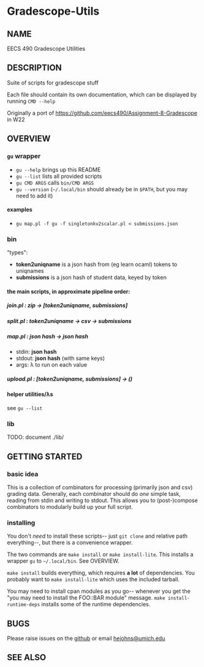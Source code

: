 # Gradescope-Utils

## NAME
EECS 490 Gradescope Utilities

## DESCRIPTION
Suite of scripts for gradescope stuff

Each file should contain its own documentation, which can be displayed by running `CMD --help`

Originally a port of
<https://github.com/eecs490/Assignment-8-Gradescope>
in W22

## OVERVIEW
### `gu` wrapper
- `gu --help` brings up this README
- `gu --list` lists all provided scripts
- `gu CMD ARGS` calls `bin/CMD ARGS`
- `gu --version`
(`~/.local/bin` should already be in `$PATH`, but you may need to add it)

#### examples
- `gu map.pl -f gu -f singletonkv2scalar.pl < submissions.json`

### bin
"types":

- **token2uniqname** is a json hash from (eg learn ocaml) tokens to uniqnames
- **submissions** is a json hash of student data, keyed by token

#### the main scripts, in approximate pipeline order:
##### join.pl : **zip** → [**token2uniqname**, **submissions**]
##### split.pl : **token2uniqname** → **csv** → **submissions**
##### map.pl : **json hash** → **json hash**
- stdin: **json hash**
- stdout: **json hash** (with same keys)
- args: λ to run on each value

##### upload.pl : [**token2uniqname**, **submissions**] → ()
#### helper utilities/λs
see `gu --list`

### lib
TODO: document ./lib/

## GETTING STARTED
### basic idea
This is a collection of combinators for processing (primarily json and csv) grading data.
Generally, each combinator should do *one* simple task, reading from stdin and writing to stdout.
This allows you to (post-)compose combinators to modularly build up your full script.
### installing
You don't *need* to install these scripts-- just `git clone` and relative path everything--,
but there is a convenience wrapper.

The two commands are
`make install`
or `make install-lite`.
This installs a wrapper `gu` to `~/.local/bin`.
See OVERVIEW.

`make install` builds everything, which requires **a lot** of dependencies.
You probably want to `make install-lite` which uses the included tarball.

You may need to install cpan modules as you go-- whenever you get the "you may need to install the FOO::BAR module" message.
`make install-runtime-deps` installs some of the runtime dependencies.
## BUGS
Please raise issues on the [github](https://github.com/eecs490/gradescope-utils)
or email [hejohns@umich.edu](mailto:hejohns@umich.edu)
## SEE ALSO
